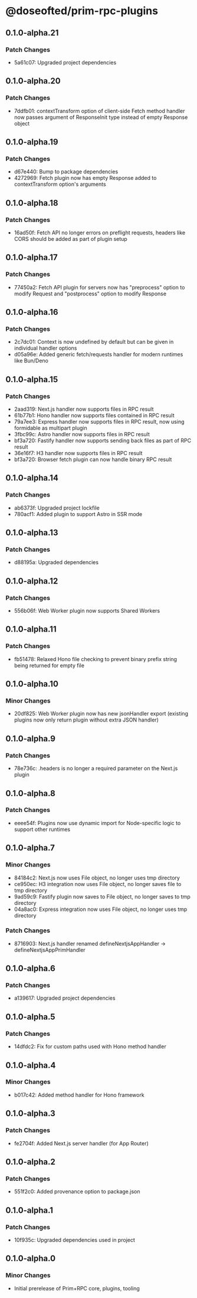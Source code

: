 # @doseofted/prim-rpc-plugins

## 0.1.0-alpha.21

### Patch Changes

- 5a61c07: Upgraded project dependencies

## 0.1.0-alpha.20

### Patch Changes

- 7ddfb01: contextTransform option of client-side Fetch method handler now passes argument of ResponseInit type instead
  of empty Response object

## 0.1.0-alpha.19

### Patch Changes

- d67e440: Bump to package dependencies
- 4272969: Fetch plugin now has empty Response added to contextTransform option's arguments

## 0.1.0-alpha.18

### Patch Changes

- 16ad50f: Fetch API no longer errors on preflight requests, headers like CORS should be added as part of plugin setup

## 0.1.0-alpha.17

### Patch Changes

- 77450a2: Fetch API plugin for servers now has "preprocess" option to modify Request and "postprocess" option to modify
  Response

## 0.1.0-alpha.16

### Patch Changes

- 2c7dc01: Context is now undefined by default but can be given in individual handler options
- d05a96e: Added generic fetch/requests handler for modern runtimes like Bun/Deno

## 0.1.0-alpha.15

### Patch Changes

- 2aad319: Next.js handler now supports files in RPC result
- 61b77b1: Hono handler now supports files contained in RPC result
- 79a7ee3: Express handler now supports files in RPC result, now using formidable as multipart plugin
- 3fbc99c: Astro handler now supports files in RPC result
- bf3a720: Fastify handler now supports sending back files as part of RPC result
- 36e16f7: H3 handler now supports files in RPC result
- bf3a720: Browser fetch plugin can now handle binary RPC result

## 0.1.0-alpha.14

### Patch Changes

- ab6373f: Upgraded project lockfile
- 780acf1: Added plugin to support Astro in SSR mode

## 0.1.0-alpha.13

### Patch Changes

- d88195a: Upgraded dependencies

## 0.1.0-alpha.12

### Patch Changes

- 556b06f: Web Worker plugin now supports Shared Workers

## 0.1.0-alpha.11

### Patch Changes

- fb51478: Relaxed Hono file checking to prevent binary prefix string being returned for empty file

## 0.1.0-alpha.10

### Minor Changes

- 20df825: Web Worker plugin now has new jsonHandler export (existing plugins now only return plugin without extra JSON
  handler)

## 0.1.0-alpha.9

### Patch Changes

- 78e736c: .headers is no longer a required parameter on the Next.js plugin

## 0.1.0-alpha.8

### Patch Changes

- eeee54f: Plugins now use dynamic import for Node-specific logic to support other runtimes

## 0.1.0-alpha.7

### Minor Changes

- 84184c2: Next.js now uses File object, no longer uses tmp directory
- ce950ec: H3 integration now uses File object, no longer saves file to tmp directory
- 9ad59c9: Fastify plugin now saves to File object, no longer saves to tmp directory
- 04a8ac0: Express integration now uses File object, no longer uses tmp directory

### Patch Changes

- 8716903: Next.js handler renamed defineNextjsAppHandler -> defineNextjsAppPrimHandler

## 0.1.0-alpha.6

### Patch Changes

- a139617: Upgraded project dependencies

## 0.1.0-alpha.5

### Patch Changes

- 14dfdc2: Fix for custom paths used with Hono method handler

## 0.1.0-alpha.4

### Minor Changes

- b017c42: Added method handler for Hono framework

## 0.1.0-alpha.3

### Patch Changes

- fe2704f: Added Next.js server handler (for App Router)

## 0.1.0-alpha.2

### Patch Changes

- 551f2c0: Added provenance option to package.json

## 0.1.0-alpha.1

### Patch Changes

- 10f935c: Upgraded dependencies used in project

## 0.1.0-alpha.0

### Minor Changes

- Initial prerelease of Prim+RPC core, plugins, tooling
